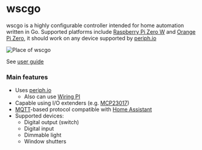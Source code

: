 # wscgo

wscgo is a highly configurable controller intended for home automation written in Go. Supported 
platforms include [Raspberry Pi Zero W](https://www.raspberrypi.org/products/raspberry-pi-zero-w/) 
and [Orange Pi Zero](http://www.orangepi.org/orangepizero/), it should work on any device supported by [periph.io](https://periph.io/)

![Place of wscgo](https://raw.githubusercontent.com/wiki/balazsgrill/wscgo/place-of-wscgo.png)

See [user guide](https://github.com/balazsgrill/wscgo/wiki/User-guide)

### Main features

* Uses [periph.io](https://periph.io/)
  * Also can use [Wiring PI](http://wiringpi.com/)
* Capable using I/O extenders (e.g. [MCP23017](https://www.microchip.com/wwwproducts/en/MCP23017))
* [MQTT](http://mqtt.org/)-based protocol compatible with [Home Assistant](https://www.home-assistant.io/integrations/mqtt/) 
* Supported devices:
  * Digital output (switch)
  * Digital input
  * Dimmable light
  * Window shutters
